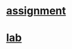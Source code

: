 # [assignment](https://github.com/SudarshanBaral/wt-lab-assignment/tree/main/Assignment)
# [lab](https://github.com/SudarshanBaral/wt-lab-assignment/tree/main/Lab)
